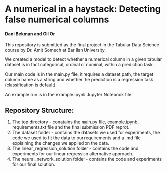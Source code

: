 # A numerical in a haystack: Detecting false numerical columns
#### Dani Bekman and Gil Or
This repository is submitted as the final project in the Tabular Data Science course by Dr. Amit Somech at Bar Ilan University.

We created a model to detect whether a numerical column in a given tabular dataset is in fact categorical, ordinal or nominal, within a prediction task.

Our main code is in the main.py file, it requires a dataset path, the target column name as a string and whether the prediction is a regression task (classification is default). 

An example run is in the example.ipynb  Jupyter Notebook file.

## Repository Structure:
1. The top directory - conatains the main.py file, example.ipynb, requirements.txt file and the final submission PDF reprot.
2. The dataset folder - contains the datasets we used for experiments, the code we used to fit the data to our requirements and a .md file explaining the changes we applied on the data.
3. The linear_regression_solution folder - contains the code and experiments for our linear regression alternative approach.
4. The neural_network_solution folder - contains the code and experiments for our final solution.
